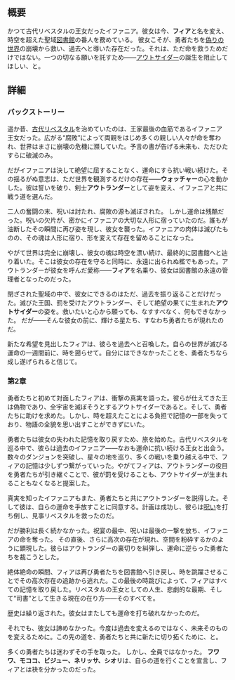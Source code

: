 <!-- title: イファニア / フィア -->
<!-- quote: 「運命の鎖を、共に断ち切りましょう！」 -->
<!-- chapters: 1 -->
<!-- images: (イファニアのプロフィール), (フィアのプロフィール), (呪いに倒れるイファニア), (第2章エンディングのフィア) -->
<!-- model: false -->

## 概要

かつて古代リベスタルの王女だったイファニア。彼女は今、**フィア**と名を変え、時空を超えた聖域[図書館](#entry:library-entry)の番人を務めている。
彼女こそが、勇者たちを[偽りの世界](#entry:libestal-ficta-entry)の崩壊から救い、過去へと導いた存在だった。それは、ただ命を救うためだけではない。一つの切なる願いを託すため――[アウトサイダー](#entry:outsider-entry)の誕生を阻止してほしい、と。

## 詳細

### バックストーリー

遥か昔、[古代リベスタル](#entry:libestal-ancient-entry)を治めていたのは、王家最後の血筋であるイファニア王女だった。広がる“腐敗”によって両親をはじめ多くの親しい人々が命を奪われ、世界はまさに崩壊の危機に瀕していた。予言の書が告げる未来も、ただひたすらに破滅のみ。

だがイファニアは決して絶望に屈することなく、運命にすら抗い戦い続けた。その揺るがぬ意志は、ただ世界を観測するだけの存在――**ウォッチャー**の心を動かした。彼は誓いを破り、剣士**アウトランダー**として姿を変え、イファニアと共に戦う道を選んだ。

二人の奮闘の末、呪いは討たれ、腐敗の源も滅ぼされた。
しかし運命は残酷だった。呪いの欠片が、密かにイファニアの大切な人形に宿っていたのだ。誰もが油断したその瞬間に再び姿を現し、彼女を襲った。イファニアの肉体は滅びたものの、その魂は人形に宿り、形を変えて存在を留めることになった。

やがて世界は完全に崩壊し、彼女の魂は時空を漂い続け、最終的に図書館へと辿り着いた。そこは彼女の存在を守ると同時に、永遠に出られぬ檻でもあった。アウトランダーが彼女を呼んだ愛称――**フィア**を名乗り、彼女は図書館の永遠の管理者となったのだった。

閉ざされた聖域の中で、彼女にできるのはただ、過去を振り返ることだけだった。滅びた王国、罰を受けたアウトランダー、そして絶望の果てに生まれた**アウトサイダー**の姿を。救いたいと心から願っても、なすすべなく、何もできなかった。
だが――そんな彼女の前に、輝ける星たち、すなわち勇者たちが現れたのだ。

新たな希望を見出したフィアは、彼らを過去へと召喚した。自らの世界が滅びる運命の一週間前に、時を遡らせて。自分にはできなかったことを、勇者たちなら成し遂げられると信じて。

### 第2章

勇者たちと初めて対面したフィアは、衝撃の真実を語った。彼らが仕えてきた王は偽物であり、全宇宙を滅ぼそうとするアウトサイダーであると。そして、勇者たちに助けを求めた。しかし、時を超えたことによる負担で記憶の一部を失っており、物語の全貌を思い出すことができずにいた。

勇者たちは彼女の失われた記憶を取り戻すため、旅を始めた。古代リベスタルを巡る中で、彼らは過去のイファニア――なおも運命に抗い続ける王女と出会う。数々のダンジョンを突破し、星々の地を巡り、多くの戦いを乗り越える中で、フィアの記憶は少しずつ繋がっていった。やがてフィアは、アウトランダーの役目を勇者たちが引き継ぐことで、彼が罰を受けることも、アウトサイダーが生まれることもなくなると提案した。

真実を知ったイファニアもまた、勇者たちと共にアウトランダーを説得した。そして彼は、自らの運命を手放すことに同意する。計画は成功し、彼らは[呪い](#entry:heart-of-ruin-entry)を打ち倒し、見事リベスタルを救ったのだ。

だが勝利は長く続かなかった。祝宴の最中、呪いは最後の一撃を放ち、イファニアの命を奪った。
その直後、さらに高次の存在が現れ、空間を粉砕するかのように顕現した。彼らはアウトランダーの裏切りを糾弾し、運命に逆らった勇者たちを裁こうとした。

絶体絶命の瞬間、フィアは再び勇者たちを図書館へ引き戻し、時を跳躍させることでその高次存在の追跡から逃れた。この最後の時跳びによって、フィアはすべての記憶を取り戻した。リベスタルの王女としての人生、悲劇的な最期、そして“司書”として生きる現在の在り方――そのすべてを。

歴史は繰り返された。彼女はまたしても運命を打ち破れなかったのだ。

それでも、彼女は諦めなかった。今度は過去を変えるのではなく、未来そのものを変えるために。この先の道を、勇者たちと共に新たに切り拓くために、と。

多くの勇者たちは迷わずその手を取った。
しかし、全員ではなかった。
**フワワ、モココ、ビジュー、ネリッサ、シオリ**は、自らの道を行くことを宣言し、フィアとは袂を分かったのだった。

